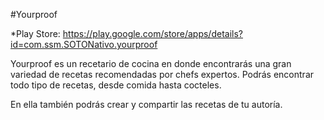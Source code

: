 #Yourproof

*Play Store: https://play.google.com/store/apps/details?id=com.ssm.SOTONativo.yourproof

Yourproof es un recetario de cocina en donde encontrarás una gran variedad de recetas recomendadas por chefs expertos.
Podrás encontrar todo tipo de recetas, desde comida hasta cocteles.

En ella también podrás crear y compartir las recetas de tu autoría.

